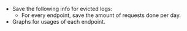 - Save the following info for evicted logs:
  - For every endpoint, save the amount of requests done per day.
- Graphs for usages of each endpoint. 